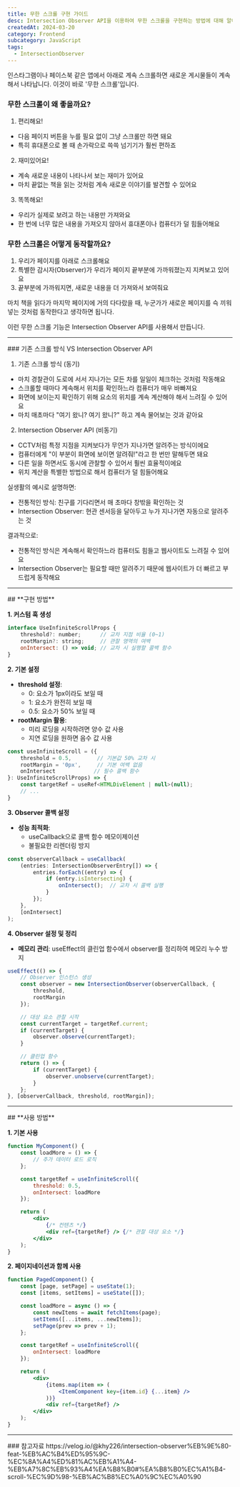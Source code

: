 ```yaml
---
title: 무한 스크롤 구현 가이드
desc: Intersection Observer API을 이용하여 무한 스크롤을 구현하는 방법에 대해 알아봅니다.
createdAt: 2024-03-20
category: Frontend
subcategory: JavaScript
tags:
  - IntersectionObserver
---
```

인스타그램이나 페이스북 같은 앱에서 아래로 계속 스크롤하면 새로운 게시물들이 계속해서 나타납니다.
이것이 바로 '무한 스크롤'입니다.

### 무한 스크롤이 왜 좋을까요?

1. 편리해요!

- 다음 페이지 버튼을 누를 필요 없이 그냥 스크롤만 하면 돼요
- 특히 휴대폰으로 볼 때 손가락으로 쓱쓱 넘기기가 훨씬 편하죠

2. 재미있어요!

- 계속 새로운 내용이 나타나서 보는 재미가 있어요
- 마치 끝없는 책을 읽는 것처럼 계속 새로운 이야기를 발견할 수 있어요

3. 똑똑해요!

- 우리가 실제로 보려고 하는 내용만 가져와요
- 한 번에 너무 많은 내용을 가져오지 않아서 휴대폰이나 컴퓨터가 덜 힘들어해요

### 무한 스크롤은 어떻게 동작할까요?

1. 우리가 페이지를 아래로 스크롤해요
2. 특별한 감시자(Observer)가 우리가 페이지 끝부분에 가까워졌는지 지켜보고 있어요
3. 끝부분에 가까워지면, 새로운 내용을 더 가져와서 보여줘요

마치 책을 읽다가 마지막 페이지에 거의 다다랐을 때, 누군가가 새로운 페이지를 슥 끼워넣는 것처럼 동작한다고 생각하면 됩니다.

이런 무한 스크롤 기능은 Intersection Observer API를 사용해서 만듭니다. 

<hr />
### 기존 스크롤 방식 VS Intersection Observer API

1. 기존 스크롤 방식 (동기)

- 마치 경찰관이 도로에 서서 지나가는 모든 차를 일일이 체크하는 것처럼 작동해요
- 스크롤할 때마다 계속해서 위치를 확인하느라 컴퓨터가 매우 바빠져요
- 화면에 보이는지 확인하기 위해 요소의 위치를 계속 계산해야 해서 느려질 수 있어요
- 마치 매초마다 "여기 왔니? 여기 왔니?" 하고 계속 물어보는 것과 같아요

2. Intersection Observer API (비동기)

- CCTV처럼 특정 지점을 지켜보다가 무언가 지나가면 알려주는 방식이에요
- 컴퓨터에게 "이 부분이 화면에 보이면 알려줘!"라고 한 번만 말해두면 돼요
- 다른 일을 하면서도 동시에 관찰할 수 있어서 훨씬 효율적이에요
- 위치 계산을 특별한 방법으로 해서 컴퓨터가 덜 힘들어해요

실생활의 예시로 설명하면:

- 전통적인 방식: 친구를 기다리면서 매 초마다 창밖을 확인하는 것
- Intersection Observer: 현관 센서등을 달아두고 누가 지나가면 자동으로 알려주는 것

결과적으로:

- 전통적인 방식은 계속해서 확인하느라 컴퓨터도 힘들고 웹사이트도 느려질 수 있어요
- Intersection Observer는 필요할 때만 알려주기 때문에 웹사이트가 더 빠르고 부드럽게 동작해요


<hr />
## **구현 방법**

**1. 커스텀 훅 생성**

```jsx
interface UseInfiniteScrollProps {
    threshold?: number;      // 교차 지점 비율 (0~1)
    rootMargin?: string;     // 관찰 영역의 여백
    onIntersect: () => void; // 교차 시 실행할 콜백 함수
}
```

**2. 기본 설정**
- **threshold 설정**:
    - 0: 요소가 1px이라도 보일 때
    - 1: 요소가 완전히 보일 때
    - 0.5: 요소가 50% 보일 때
- **rootMargin 활용**:
    - 미리 로딩을 시작하려면 양수 값 사용
    - 지연 로딩을 원하면 음수 값 사용

```jsx
const useInfiniteScroll = ({
    threshold = 0.5,        // 기본값 50% 교차 시
    rootMargin = '0px',     // 기본 여백 없음
    onIntersect            // 필수 콜백 함수
}: UseInfiniteScrollProps) => {
    const targetRef = useRef<HTMLDivElement | null>(null);
    // ...
}
```

**3. Observer 콜백 설정**
- **성능 최적화**:
    - useCallback으로 콜백 함수 메모이제이션
    - 불필요한 리렌더링 방지

```jsx
const observerCallback = useCallback(
    (entries: IntersectionObserverEntry[]) => {
        entries.forEach((entry) => {
            if (entry.isIntersecting) {
                onIntersect();  // 교차 시 콜백 실행
            }
        });
    },
    [onIntersect]
);
```


**4. Observer 설정 및 정리**

- **메모리 관리**: useEffect의 클린업 함수에서 observer를 정리하여 메모리 누수 방지
```jsx
useEffect(() => {
    // Observer 인스턴스 생성
    const observer = new IntersectionObserver(observerCallback, {
        threshold,
        rootMargin
    });

    // 대상 요소 관찰 시작
    const currentTarget = targetRef.current;
    if (currentTarget) {
        observer.observe(currentTarget);
    }

    // 클린업 함수
    return () => {
        if (currentTarget) {
            observer.unobserve(currentTarget);
        }
    };
}, [observerCallback, threshold, rootMargin]);
```

<hr />
## **사용 방법**

**1. 기본 사용**

```jsx
function MyComponent() {
    const loadMore = () => {
        // 추가 데이터 로드 로직
    };

    const targetRef = useInfiniteScroll({
        threshold: 0.5,
        onIntersect: loadMore
    });

    return (
        <div>
            {/* 컨텐츠 */}
            <div ref={targetRef} /> {/* 관찰 대상 요소 */}
        </div>
    );
}
```

 **2. 페이지네이션과 함께 사용**

```jsx
function PagedComponent() {
    const [page, setPage] = useState(1);
    const [items, setItems] = useState([]);

    const loadMore = async () => {
        const newItems = await fetchItems(page);
        setItems([...items, ...newItems]);
        setPage(prev => prev + 1);
    };

    const targetRef = useInfiniteScroll({
        onIntersect: loadMore
    });

    return (
        <div>
            {items.map(item => (
                <ItemComponent key={item.id} {...item} />
            ))}
            <div ref={targetRef} />
        </div>
    );
}
```
<hr />
### 참고자료
https://velog.io/@khy226/intersection-observer%EB%9E%80-feat-%EB%AC%B4%ED%95%9C-%EC%8A%A4%ED%81%AC%EB%A1%A4-%EB%A7%8C%EB%93%A4%EA%B8%B0#%EA%B8%B0%EC%A1%B4-scroll-%EC%9D%98-%EB%AC%B8%EC%A0%9C%EC%A0%90